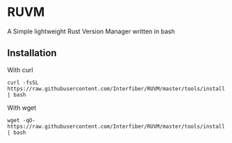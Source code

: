# RUVM
A Simple lightweight Rust Version Manager written in bash

## Installation

With curl
```
curl -fsSL https://raw.githubusercontent.com/Interfiber/RUVM/master/tools/install | bash
```
With wget
```
wget -qO- https://raw.githubusercontent.com/Interfiber/RUVM/master/tools/install | bash
```
